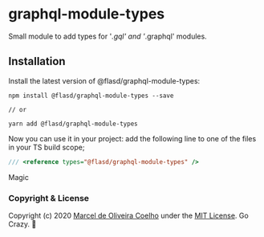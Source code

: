 # graphql-module-types
Small module to add types for '*.gql' and '*.graphql' modules.


## Installation
Install the latest version of @flasd/graphql-module-types:
```
npm install @flasd/graphql-module-types --save

// or

yarn add @flasd/graphql-module-types
```
Now you can use it in your project: add the following line to one of the files
in your TS build scope;
```typescript
/// <reference types="@flasd/graphql-module-types" />
```

Magic

### Copyright & License

Copyright (c) 2020 [Marcel de Oliveira Coelho](https://github.com/flasd) under the [MIT License](https://github.com/flasd/graphql-module-types/blob/master/LICENSE.md). Go Crazy. :rocket: